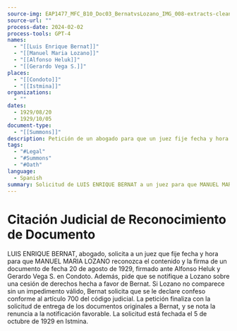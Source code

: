 ```yaml
---
source-img: EAP1477_MFC_B10_Doc03_BernatvsLozano_IMG_008-extracts-cleaned.md
source-url: ""
process-date: 2024-02-02
process-tools: GPT-4
names:
  - "[[Luis Enrique Bernat]]"
  - "[[Manuel Maria Lozano]]"
  - "[[Alfonso Heluk]]"
  - "[[Gerardo Vega S.]]"
places:
  - "[[Condoto]]"
  - "[[Istmina]]"
organizations:
  - ""
dates:
  - 1929/08/20
  - 1929/10/05
document-type:
  - "[[Summons]]"
description: Petición de un abogado para que un juez fije fecha y hora para que una parte reconozca un documento y su firma bajo juramento, y notifique una cesión de derechos.
tags:
  - "#Legal"
  - "#Summons"
  - "#Oath"
language:
  - Spanish
summary: Solicitud de LUIS ENRIQUE BERNAT a un juez para que MANUEL MARIA LOZANO reconozca un documento bajo juramento y se le notifique de una cesión de derechos realizada a favor de Bernat.
---
```

# Citación Judicial de Reconocimiento de Documento

LUIS ENRIQUE BERNAT, abogado, solicita a un juez que fije fecha y hora para que MANUEL MARIA LOZANO reconozca el contenido y la firma de un documento de fecha 20 de agosto de 1929, firmado ante Alfonso Heluk y Gerardo Vega S. en Condoto. Además, pide que se notifique a Lozano sobre una cesión de derechos hecha a favor de Bernat. Si Lozano no comparece sin un impedimento válido, Bernat solicita que se le declare confeso conforme al artículo 700 del código judicial. La petición finaliza con la solicitud de entrega de los documentos originales a Bernat, y se nota la renuncia a la notificación favorable. La solicitud está fechada el 5 de octubre de 1929 en Istmina.